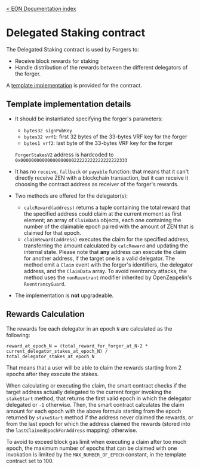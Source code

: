 [&lt; EON Documentation index](/doc/index.md) 
# Delegated Staking contract

The Delegated Staking contract is used by Forgers to:

- Receive block rewards for staking
- Handle distribution of the rewards between the different delegators of the forger.

A [template implementation](/doc/howto/DelegatedStaking.sol) is provided for the contract.

## Template implementation details

- It should be instantiated specifying the forger's parameters:
  - `bytes32 signPubKey`
  - `bytes32 vrf1`: first 32 bytes of the 33-bytes VRF key for the forger
  - `bytes1 vrf2`: last byte of the 33-bytes VRF key for the forger

  `ForgerStakesV2` address is hardcoded to `0x0000000000000000000022222222222222222333`


- It has no `receive`, `fallback` or `payable` function: that means that it can't directly receive ZEN with a blockchain transaction, but it can receive it choosing the contract address as receiver of the forger's rewards.

- Two methods are offered for the delegator(s):
  - `calcReward(address)` returns a tuple containing the total reward that the specified address could claim at the current moment as first element; an array of `ClaimData` objects, each one containing the number of the claimable epoch paired with the amount of ZEN that is claimed for that epoch. 
  - `claimReward(address)` executes the claim for the specified address, transferring the amount calculated by `calcReward` and updating the internal state. Please note that **any** address can execute the claim for another address, if the target one is a valid delegator. The method emit a `Claim` event with the forger's identifiers, the delegator address, and the `ClaimData` array. To avoid reentrancy attacks, the method uses the `nonReentrant` modifier inherited by OpenZeppelin's `ReentrancyGuard`.

- The implementation is **not** upgradeable.

## Rewards Calculation

The rewards foe each delegator in an epoch `N` are calculated as the following:

```
reward_at_epoch_N = (total_reward_for_forger_at_N-2 * current_delegator_stakes_at_epoch_N) / total_delegator_stakes_at_epoch_N
```

That means that a user will be able to claim the rewards starting from 2 epochs after they execute the stakes.

When calculating or executing the claim, the smart contract checks if the target address actually delegated to the current forger invoking the `stakeStart` method, that returns the first valid epoch in which the delegator delegated or `-1` otherwise. Then, the smart contract calculates the claim amount for each epoch with the above formula starting from the epoch returned by `stakeStart` method if the address never claimed the rewards, or from the last epoch for which the address claimed the rewards (stored into the `lastClaimedEpochForAddress` mapping) otherwise.

To avoid to exceed block gas limit when executing a claim after too much epoch, the maximum number of epochs that can be claimed with one invokation is limited by the `MAX_NUMBER_OF_EPOCH` constant, in the template contract set to 100.